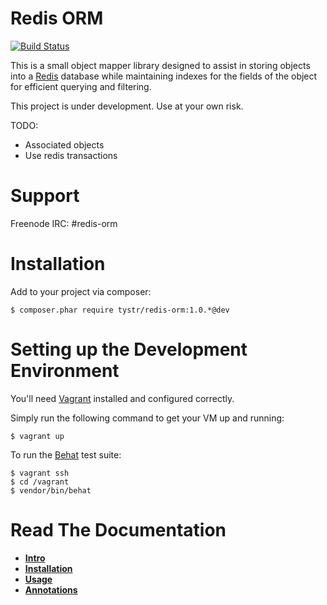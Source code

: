 Redis ORM
=========
[![Build Status](https://travis-ci.org/tystr/redis-orm.svg?branch=master)](https://travis-ci.org/tystr/redis-orm)

This is a small object mapper library designed to assist in storing objects into a [Redis][1] database
while maintaining indexes for the fields of the object for efficient querying and filtering.

This project is under development. Use at your own risk.

TODO: 

 - Associated objects
 - Use redis transactions

Support
=======

Freenode IRC: #redis-orm

Installation
============
Add to your project via composer:

    $ composer.phar require tystr/redis-orm:1.0.*@dev

Setting up the Development Environment
======================================
You'll need [Vagrant][2] installed and configured correctly.

Simply run the following command to get your VM up and running:

    $ vagrant up

To run the [Behat][3] test suite:

    $ vagrant ssh
    $ cd /vagrant
    $ vendor/bin/behat

Read The Documentation
======================
* **[Intro](doc/00-intro.md)**
* **[Installation](doc/01-installation.md)**
* **[Usage](doc/02-usage.md)**
* **[Annotations](doc/03-annotations.md)**

[1]: http://redis.io/
[2]: http://vagrantup.com/
[3]: http://docs.behat.org/en/v3.0/